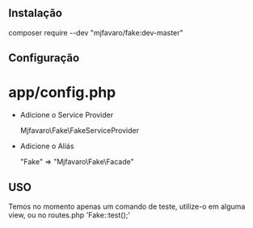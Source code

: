 ## Instalação
composer require --dev "mjfavaro/fake:dev-master"



## Configuração
# app/config.php
* Adicione o Service Provider

  Mjfavaro\Fake\FakeServiceProvider

* Adicione o Aliás

  "Fake" => "Mjfavaro\Fake\Facade"


## USO
Temos no momento apenas um comando de teste, utilize-o em alguma view, ou no routes.php
'Fake::test();'